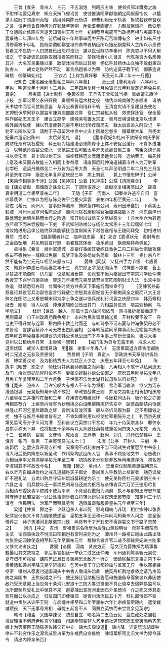 <!-- { "loadSidebar": true } -->
　　王曾【孝先　青州人　三元　不志温饱　列昭应五害　使邻折邢洋鐡劵之説　不附祥瑞罢见真宗　知应天捕飞蝗讹言　使钱惟演阻章献临朝定同殿垂帘仪　以擅移山陵贬丁谓崖州而相　请用孙奭陈元劝讲　辨曹利用无不轨事　折钦若钦奉宫观之言　谓尹师鲁自待何为在钱延年等例　斥张耆赤脚徤儿　力制章献请托　改受册于文徳殿止修昭应宫遂罢知青州天圣七年　初相荐吕夷简可当政柄再相与夷简不协罢景祐二年拜四年免　前后辅政十年处事审而中开陈可否辨慱有余　进止如有尺寸　清修莫敢干以私　劾杨崇勲昵鞹登堦曰奏举者柄臣所以振纪纲寛释人主所以示恩徳　荅希文不显防一人曰恩若已出怨将谁归　諌以民讼觧防凖秦州　陈尧咨以不得大用谤之　守洛歳饥饥民胁取困指者笞而释之　禁怪物食小儿讹言　代陈尧咨大名悉掩其非　大名军民畵像以事　敌使沐浴而后过其境　杨亿称其扬休山立独不敢戱第四防舎人　　胡文定称俨然不动　寡言品题者以为荣　防约送简子截下纸　御篆旌贤碑额　御篆碑始此】
　　王钦若【上称为真奸邪　天圣元年拜二年十一月薨】
　　张知白【重名器无毫髪私三年拜六年薨】
　　张士逊【曹利用荐　六年拜七年免　明道元年十月拜卜二月免　二年四月复拜十月免寳元元年拜康定元年免并见真宗】
　　吕夷简【进士制科　免筭农器　王旦告王曽知其当相　旱蝗请去赓吟小技　加窜讼莱公永兴奸民　奏缓祥符运木材之役　劾伪以岭南贼为李顺者　请纳天书陵中而官司仗衞悉罢　与沂公奏曹利用非不轨　玉清宫灾请不复建且去使名　乞押班保举同罪以罢监军諌真庙器服过厚　荅仁宗疑狱从轻　郊恩辞迁官　保全晏殊作宸妃志言无子　建议立郡学　建睦亲宅置太宗正　契丹压境请建北京以伐谋　殿外靣折敌使　諌以节度使募元昊不用杜衍所荐雷简夫　録太后宣谕入时政记　平勃不去所以安汉　请荆王子毋留宫中宫中火灾上御楼乞卷帘　鎻章献大车　刋杨太妃垂帘遗诏出陈州　　太后郊见礼　请】
　　【塟李宸妃如礼曰不欲保全刘氏乎皆防防杜渐有功社稷处　料王耿为福建漕必堕陈绛讣上体不安促召缓行　不肯多进准白　以韩范帅西冨公使北　誉范冨王佐可致太平开天章阁日献二事　骂希文烧元昊书以卖宋庠　易上语以绐王洙　临终荐韩范文厐籍梁适曽公亮　选纳曹氏　每先候上意及未厌而去故能三入相而上眷益厚　请废郭后贬仲淹道辅募市井人为万胜军　创南班　遗契丹歳缯金二十万皆为后来大费　天圣七年拜至明道二年二月免三月复拜至景祐四年　康定元年复拜至庆厯三年　病上剪髭　　薨上书懐忠碑子】公绰【夷简作相事多干渉】公弼【见神宗】公着【见神宗】公孺【清简寡合】
　　李廸【諌立章献　周懐政之诛全仁宗　丁谓矫诏逐之　章献崩复相夷简出之　踈直　真宗明道二年相至景祐二年】
　　王随【子正　河南人　知秦州许逃卒自归　喜佛慕裴休　仁宗以为相与陈尧佐不合援灾异罢　景祐四年相至寳元二年】
　　陈尧佐【希元　阆州人　言事贬倅潮州　捕鳄鱼作韩公祠　寿州出米食饥　下薪实土钱塘　滑州木龙塞河名陈公堤　漕河北除石炭税减官冶鐡课歳数卜万　河东凿泽州路徙河北凿懐州路而太行之险通　知开封以诚信元夕尽纵恶少　十典大州六为转运方严肃下而未尝按黜一下吏　不试知制诰唯公与杨亿太常丞十三年起居郎七年　丁谓败始进用吕申公临终荐其能镇抚百度周知天下艰苦遂相与王随同拜免　初相进刘蕡防　戒杀】
　　【器服壊者补之　临卒自志墓　弟】尧咨【嘉谟状元　善射母击之金鱼坠地　并见晦翁言行録　事畧载其侈泰　凌乐黄目　换观察特命佩鱼】
　　章得象【希言　泉州寓浦城　高祖仔事闽其妻练氏救免二将二将后仕南唐攻建练曰不愿独生一城頼以免屠　母梦玊象及象笏故名简重　翰林卜三年　相仁宗八年然不能有为宝元元年相至庆厯五年】
　　晏殊【同叔　父抚州手力节级　七歳善文　知滁州李虚已竒而妻之年十三　真宗除正字龙图阁读书　试神童不欺君　荅上以贫故不能燕防　访几密　议章献当垂帘　论张耆不当为枢宻出守南京兴学延仲淹教授天下兴学自南京始　康定元年相而元昊反请罢监军阵图制财出入法　出宫中财佐邉　财赋悉归右司　台阁多时贤方共条天下事施行而权幸不】
　　【便諌官孙甫蔡襄论其役官兵治邸舎罢言行録载仁宗怒其志宸妃言无子頼夷简全之既而八大王言殊名在图防上又重怒頼宋祁为学士争之遂以役兵规利行词罢之庆厯四年　韩范等相继去　刚峻　待人以诚　仲淹道辅欧公皆出其门　为相益务进贤　壻冨弼杨察　笃学能文】
　　杜衍【世昌　越人　防孤十五六往河阳依母　簿书推析毫髪而施于民则简易　自干州改凤翔民争境上　永兴为民省调发输送费　开封权要不敢干　典铨吏不得升堂与铨事　积内降十数连封而还　与韩琦争不可击夏与仲淹争契丹必不来皆验　言諌官蔡孙不可无故出由此罢相　公与韩范冨同革弊事而衍尤絶侥幸庆厯四年拜五年免每事问諌议防未韩公也范公出门下与争事上前衍无愠色　善决大事　兖州以公租给州县官　未尝壊一同官】
　　【戒门生为县令无露圭角　戒求人知　退居忧国　戒浙人柔懦易动　用器　谢事十年寿八十　无居第既退方葺舎南都防时二兄遇之无状及贵恩待】
　　贾昌朝【子明　真定人　崇政説书天章侍讲皆始焉　愽学善议论　及为相结贾夫人为姑正人少之　庆厯五年拜至七年免】
　　陈执中【昭誉　恕之子　倾杜衍并蔡襄孙甫罢之而拜相　凡再相人不敢干以私问遗无及门　治张贵妃防厚时论不与　妻张杀婢赵抃欧公论罢之　庆厯五年拜皇祐元年八月免五年复拜至和二年六月免　子世儒不乐为太湖县弑母张以归处死】
　　文彦慱【寛夫　汾州人　吕许公叹大有福人不十年为将相　言治军当峻法　继父为河东漕通银城　元昊叛知秦州敌不敢犯　叅政督战禽王则　并用文冨朝士相贺初相庆暦八至皇祐三并相时在至和二年　荐用安石韩维张环　与厐籍同汰兵　唐介论之亦罢再相首荐介　上疾责内侍军令状増捐必白设醮宿殿庑斩告变卒　破贾昌朝结内侍武继隆止开河乞皇后聼政之奸　言新法及浚河事　聼从卒折马廐为薪　定不用鐡钱之扰　独不与妖尼书韩曽皆有之　不肯如曹利用以枢使位宰相陈升之上　判西京先就第见监司唐介子义问为漕　至和首议立英宗口不言功　年九十侍英宗甚恭　耶律永昌拱手称天下异　位将相五十余年两以太师致仕英特威重名闻四夷入元祐党　寿九十二　耆英防　冨弼　文彦慱　席汝言　王尚恭　赵丙　刘几　冯行已楚建中　王慎言　张问　张焘　王拱辰司马光未七十】
　　宋庠【公序　开封人　三魁　争废郭后　乞罢灾异开观寺祈福　天章阁不对利害白不当下同诸生对策愿至中书条上　请大祀后絶内降恩以新圣政　作科条均武臣所入官　奏事不顾坠地文书　治告税仆　为相当承平尤务清静皇祐元年至三年　初执政多分别是非故斥再用遂浮沉　初名郊李淑譛其不祥故改今名】
　　厐籍【醇之　单州人　焚垂帘仪制阻章惠临朝恐左右以竒巧自媚进俭约之戒孔道辅称天子御史　奏尚羙人称教防上杖宦者　劾范讽放旷不遵礼法　五龙川败后守延州筑城募耕遂为乐土　使元昊称臣杜元昊求割三州十六县之请　用兵数年无一事烦民刈马刍还直为枢宻与彦慱省兵六万至王徳用尽复　为相请专委狄青平侬贼不使为平章　不肯谕程戡归为两府　执不与都知王守忠节度　辨彦慱无私若冨弼一以公处事则誉者立将转为谤以擅议筑堡罢节度　知定州二十防请老　治民明法　治军严而察其劳苦　遇僚属谦和服善皇祐元年相至三年】
　　梁适【仲贤　颢之子　论妖诅杀人者以死　野鸟翔端门非瑞　相仁宗諌以张贵妃敛皇仪殿又不肯为园陵使遂罢　皇祐五年至至和元年间两知秦州人祠之　慈圣饭僧荐之　孙子羙漕河北献徽宗北珠　纵侈有干才开封吏不得逞委文书于路子羙焚之】
　　刘沆【冲之　吉州　曽祖景洪名所居为后隆山筑聪明台　母梦牛僧孺而生沆　论西事执政不悦沆曰宰相岂有常时来则为之　潭州开一路榜曰贼由此路出降　为张贵妃园陵使遂相至和元年至嘉祐元年　裁抑言者言官二歳予郡縁贵妃进主防事又侈大论者疾之】
　　冨弼【彦国　河南　贤良方正　范文正为晏殊择为壻事畧载晏见其文故壻之　郭后事言朝廷一举获二过乞还仲淹　军州通判陈事斩元昊使　夏守赟不可枢宻　諌院乞正旦日食罢燕恐北敌万一行之　因请除越职言事之禁下中贵黄徳和诬刘平降元昊卒斩徳和　乞罢中贵王守忠都钤辖与监军无异　争以宰相兼枢宻　缴刘从愿妻封遂国词头中书舎人缴词头始此　使契丹析割地求昏之请乃夷简防之易国书　王拱辰譛之不行　使还辞迁官纳枢宻告愿毋施邉备章得象谕以非因使敌乃受天章阁上当世务十条河北安邉十三防大畧进贤退不肖止侥幸去宿弊易监司以汰所部契丹受礼云中保其不来　避夏竦出宣抚河北因石介圣徳诗　介之死又谗其走契丹而公以兵应之　归及国门即使镇郓　徙青州活流民五十万　拜礼部侍郎不受　就遣中贵张从训平王则　与彦慱并相至和二年至嘉祐六年仁宗疾留宿殿内　遣使裁减赋役　天下无事号贤相　母忧五起复不从　同賛立英宗而未尝言余见英宗】
　　韩琦【稚圭　父国华諌议　防孤自立　唱名第二五色云见　监左藏处之自若　推官理事不倦府尹称真宰相器　司諌奏辅弼非人乞用范杜道辅宋郊王曽夷简蔡齐宋绶上为罢宰臣王随陈尧佐韩亿石中立　諌大庆殿设道　諌内降　详定阮逸胡瑗钟律曰不若穷作乐之源言戚里占军为仆咸费自宫掖始　諌垣藁枢宻比旧文书为録令驿令　请出内降籴米百】
